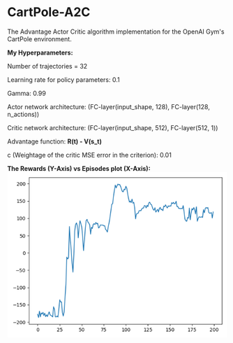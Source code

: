 # CartPole-A2C
The Advantage Actor Critic algorithm implementation for the OpenAI Gym's CartPole environment.


**My Hyperparameters:**

  Number of trajectories = 32

  Learning rate for policy parameters: 0.1

  Gamma: 0.99

  Actor network architecture: (FC-layer(input_shape, 128), FC-layer(128, n_actions))
  
  Critic network architecture: (FC-layer(input_shape, 512), FC-layer(512, 1))

  Advantage function: **R(t) - V(s_t)**
  
  c (Weightage of the critic MSE error in the criterion): 0.01 



**The Rewards (Y-Axis) vs Episodes plot (X-Axis):**
![PLOT](/myplot.png)
